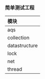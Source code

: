 ### 简单测试工程

| 模块 |
| :------ | 
| aqs |
| collection | 
| datastructure | 
| lock | 
| net | 
| thread | 

